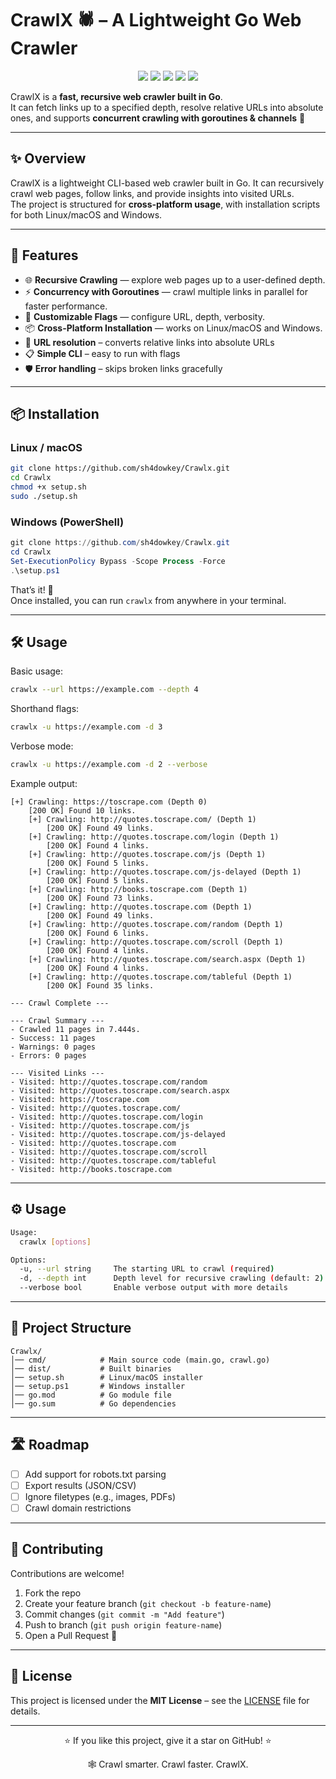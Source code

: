 # CrawlX 🕷️ – A Lightweight Go Web Crawler

<p align="center">
  <img src="https://img.shields.io/badge/Go-1.22+-00ADD8?style=flat-square&logo=go" />
  <img src="https://img.shields.io/badge/Status-Active-brightgreen?style=flat-square" />
  <img src="https://img.shields.io/badge/License-MIT-blue?style=flat-square" />
  <img src="https://img.shields.io/github/stars/yourusername/crawlx?style=social" />
  <img src="https://img.shields.io/github/forks/yourusername/crawlx?style=social" />
</p>

CrawlX is a **fast, recursive web crawler built in Go**.  
It can fetch links up to a specified depth, resolve relative URLs into absolute ones, and supports **concurrent crawling with goroutines & channels** 🚀  

---

## ✨ Overview
CrawlX is a lightweight CLI-based web crawler built in Go. It can recursively crawl web pages, follow links, and provide insights into visited URLs.  
The project is structured for **cross-platform usage**, with installation scripts for both Linux/macOS and Windows.  

---

## 🚀 Features
- 🌐 **Recursive Crawling** — explore web pages up to a user-defined depth.  
- ⚡ **Concurrency with Goroutines** — crawl multiple links in parallel for faster performance.  
- 📝 **Customizable Flags** — configure URL, depth, verbosity.  
- 📦 **Cross-Platform Installation** — works on Linux/macOS and Windows.  
- 🔗 **URL resolution** – converts relative links into absolute URLs  
- 📋 **Simple CLI** – easy to run with flags  
- 🛡️ **Error handling** – skips broken links gracefully

---

## 📦 Installation

### Linux / macOS
```bash
git clone https://github.com/sh4dowkey/Crawlx.git
cd Crawlx
chmod +x setup.sh
sudo ./setup.sh
```

### Windows (PowerShell)
```powershell
git clone https://github.com/sh4dowkey/Crawlx.git
cd Crawlx
Set-ExecutionPolicy Bypass -Scope Process -Force
.\setup.ps1
```

That’s it! 🎉  
Once installed, you can run `crawlx` from anywhere in your terminal.  

---

## 🛠️ Usage

Basic usage:
```bash
crawlx --url https://example.com --depth 4
```

Shorthand flags:
```bash
crawlx -u https://example.com -d 3
```

Verbose mode:
```bash
crawlx -u https://example.com -d 2 --verbose
```

Example output:
```
[+] Crawling: https://toscrape.com (Depth 0)
    [200 OK] Found 10 links.
    [+] Crawling: http://quotes.toscrape.com/ (Depth 1)
        [200 OK] Found 49 links.
    [+] Crawling: http://quotes.toscrape.com/login (Depth 1)
        [200 OK] Found 4 links.
    [+] Crawling: http://quotes.toscrape.com/js (Depth 1)
        [200 OK] Found 5 links.
    [+] Crawling: http://quotes.toscrape.com/js-delayed (Depth 1)
        [200 OK] Found 5 links.
    [+] Crawling: http://books.toscrape.com (Depth 1)
        [200 OK] Found 73 links.
    [+] Crawling: http://quotes.toscrape.com (Depth 1)
        [200 OK] Found 49 links.
    [+] Crawling: http://quotes.toscrape.com/random (Depth 1)
        [200 OK] Found 6 links.
    [+] Crawling: http://quotes.toscrape.com/scroll (Depth 1)
        [200 OK] Found 4 links.
    [+] Crawling: http://quotes.toscrape.com/search.aspx (Depth 1)
        [200 OK] Found 4 links.
    [+] Crawling: http://quotes.toscrape.com/tableful (Depth 1)
        [200 OK] Found 35 links.

--- Crawl Complete ---

--- Crawl Summary ---
- Crawled 11 pages in 7.444s.
- Success: 11 pages
- Warnings: 0 pages
- Errors: 0 pages

--- Visited Links ---
- Visited: http://quotes.toscrape.com/random
- Visited: http://quotes.toscrape.com/search.aspx
- Visited: https://toscrape.com
- Visited: http://quotes.toscrape.com/
- Visited: http://quotes.toscrape.com/login
- Visited: http://quotes.toscrape.com/js
- Visited: http://quotes.toscrape.com/js-delayed
- Visited: http://quotes.toscrape.com
- Visited: http://quotes.toscrape.com/scroll
- Visited: http://quotes.toscrape.com/tableful
- Visited: http://books.toscrape.com
```

---


## ⚙️ Usage

```bash
Usage:
  crawlx [options]

Options:
  -u, --url string     The starting URL to crawl (required)
  -d, --depth int      Depth level for recursive crawling (default: 2)
  --verbose bool       Enable verbose output with more details
```

---

## 📂 Project Structure
```
Crawlx/
│── cmd/            # Main source code (main.go, crawl.go)
│── dist/           # Built binaries
│── setup.sh        # Linux/macOS installer
│── setup.ps1       # Windows installer
│── go.mod          # Go module file
│── go.sum          # Go dependencies
```

---

## 🛣 Roadmap
- [ ] Add support for robots.txt parsing  
- [ ] Export results (JSON/CSV)  
- [ ] Ignore filetypes (e.g., images, PDFs)  
- [ ] Crawl domain restrictions  

---


## 🤝 Contributing

Contributions are welcome!  
1. Fork the repo  
2. Create your feature branch (`git checkout -b feature-name`)  
3. Commit changes (`git commit -m "Add feature"`)  
4. Push to branch (`git push origin feature-name`)  
5. Open a Pull Request 🚀  

---

## 📜 License

This project is licensed under the **MIT License** – see the [LICENSE](LICENSE) file for details.

---


<p align="center">⭐ If you like this project, give it a star on GitHub! ⭐</p>

<p align="center">🕸️ Crawl smarter. Crawl faster. CrawlX.</p>
